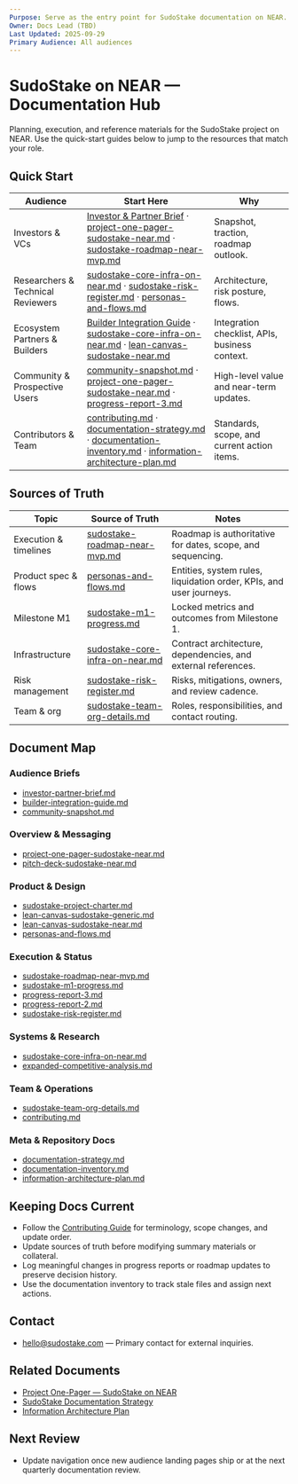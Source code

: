 ```yaml
---
Purpose: Serve as the entry point for SudoStake documentation on NEAR.
Owner: Docs Lead (TBD)
Last Updated: 2025-09-29
Primary Audience: All audiences
---
```


# SudoStake on NEAR — Documentation Hub

Planning, execution, and reference materials for the SudoStake project on NEAR. Use the quick-start guides below to jump to the resources that match your role.

## Quick Start

| Audience | Start Here | Why |
| --- | --- | --- |
| Investors & VCs | [Investor & Partner Brief](./investor-partner-brief.md) · [project-one-pager-sudostake-near.md](./project-one-pager-sudostake-near.md) · [sudostake-roadmap-near-mvp.md](../execution/sudostake-roadmap-near-mvp.md) | Snapshot, traction, roadmap outlook. |
| Researchers & Technical Reviewers | [sudostake-core-infra-on-near.md](../systems/sudostake-core-infra-on-near.md) · [sudostake-risk-register.md](../execution/sudostake-risk-register.md) · [personas-and-flows.md](../product/personas-and-flows.md) | Architecture, risk posture, flows. |
| Ecosystem Partners & Builders | [Builder Integration Guide](./builder-integration-guide.md) · [sudostake-core-infra-on-near.md](../systems/sudostake-core-infra-on-near.md) · [lean-canvas-sudostake-near.md](../product/lean-canvas-sudostake-near.md) | Integration checklist, APIs, business context. |
| Community & Prospective Users | [community-snapshot.md](./community-snapshot.md) · [project-one-pager-sudostake-near.md](./project-one-pager-sudostake-near.md) · [progress-report-3.md](../execution/progress-report-3.md) | High-level value and near-term updates. |
| Contributors & Team | [contributing.md](../team/contributing.md) · [documentation-strategy.md](../meta/documentation-strategy.md) · [documentation-inventory.md](../meta/documentation-inventory.md) · [information-architecture-plan.md](../meta/information-architecture-plan.md) | Standards, scope, and current action items. |

## Sources of Truth

| Topic | Source of Truth | Notes |
| --- | --- | --- |
| Execution & timelines | [sudostake-roadmap-near-mvp.md](../execution/sudostake-roadmap-near-mvp.md) | Roadmap is authoritative for dates, scope, and sequencing. |
| Product spec & flows | [personas-and-flows.md](../product/personas-and-flows.md) | Entities, system rules, liquidation order, KPIs, and user journeys. |
| Milestone M1 | [sudostake-m1-progress.md](../execution/sudostake-m1-progress.md) | Locked metrics and outcomes from Milestone 1. |
| Infrastructure | [sudostake-core-infra-on-near.md](../systems/sudostake-core-infra-on-near.md) | Contract architecture, dependencies, and external references. |
| Risk management | [sudostake-risk-register.md](../execution/sudostake-risk-register.md) | Risks, mitigations, owners, and review cadence. |
| Team & org | [sudostake-team-org-details.md](../team/sudostake-team-org-details.md) | Roles, responsibilities, and contact routing. |

## Document Map

### Audience Briefs
- [investor-partner-brief.md](./investor-partner-brief.md)
- [builder-integration-guide.md](./builder-integration-guide.md)
- [community-snapshot.md](./community-snapshot.md)

### Overview & Messaging
- [project-one-pager-sudostake-near.md](./project-one-pager-sudostake-near.md)
- [pitch-deck-sudostake-near.md](./pitch-deck-sudostake-near.md)

### Product & Design
- [sudostake-project-charter.md](../product/sudostake-project-charter.md)
- [lean-canvas-sudostake-generic.md](../product/lean-canvas-sudostake-generic.md)
- [lean-canvas-sudostake-near.md](../product/lean-canvas-sudostake-near.md)
- [personas-and-flows.md](../product/personas-and-flows.md)

### Execution & Status
- [sudostake-roadmap-near-mvp.md](../execution/sudostake-roadmap-near-mvp.md)
- [sudostake-m1-progress.md](../execution/sudostake-m1-progress.md)
- [progress-report-3.md](../execution/progress-report-3.md)
- [progress-report-2.md](../execution/progress-report-2.md)
- [sudostake-risk-register.md](../execution/sudostake-risk-register.md)

### Systems & Research
- [sudostake-core-infra-on-near.md](../systems/sudostake-core-infra-on-near.md)
- [expanded-competitive-analysis.md](../research/expanded-competitive-analysis.md)

### Team & Operations
- [sudostake-team-org-details.md](../team/sudostake-team-org-details.md)
- [contributing.md](../team/contributing.md)

### Meta & Repository Docs
- [documentation-strategy.md](../meta/documentation-strategy.md)
- [documentation-inventory.md](../meta/documentation-inventory.md)
- [information-architecture-plan.md](../meta/information-architecture-plan.md)

## Keeping Docs Current
- Follow the [Contributing Guide](../team/contributing.md) for terminology, scope changes, and update order.
- Update sources of truth before modifying summary materials or collateral.
- Log meaningful changes in progress reports or roadmap updates to preserve decision history.
- Use the documentation inventory to track stale files and assign next actions.

## Contact
- [hello@sudostake.com](mailto:hello@sudostake.com) — Primary contact for external inquiries.

## Related Documents
- [Project One-Pager — SudoStake on NEAR](./project-one-pager-sudostake-near.md)
- [SudoStake Documentation Strategy](../meta/documentation-strategy.md)
- [Information Architecture Plan](../meta/information-architecture-plan.md)

## Next Review
- Update navigation once new audience landing pages ship or at the next quarterly documentation review.

